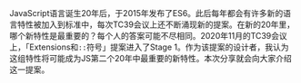 JavaScript语言诞生20年后，于2015年发布了ES6。此后每年都会有许多新的语言特性被加入到标准中，每次TC39会议上还不断涌现新的提案。在新的20年里，哪个新特性是最重要的？每个人的答案可能不尽相同。2020年11月的TC39会议上，「Extensions和`::`符号」提案进入了Stage 1。作为该提案的设计者，我认为这组特性将可能成为JS第二个20年中最重要的新特性。本次分享就会向大家介绍这一提案。
